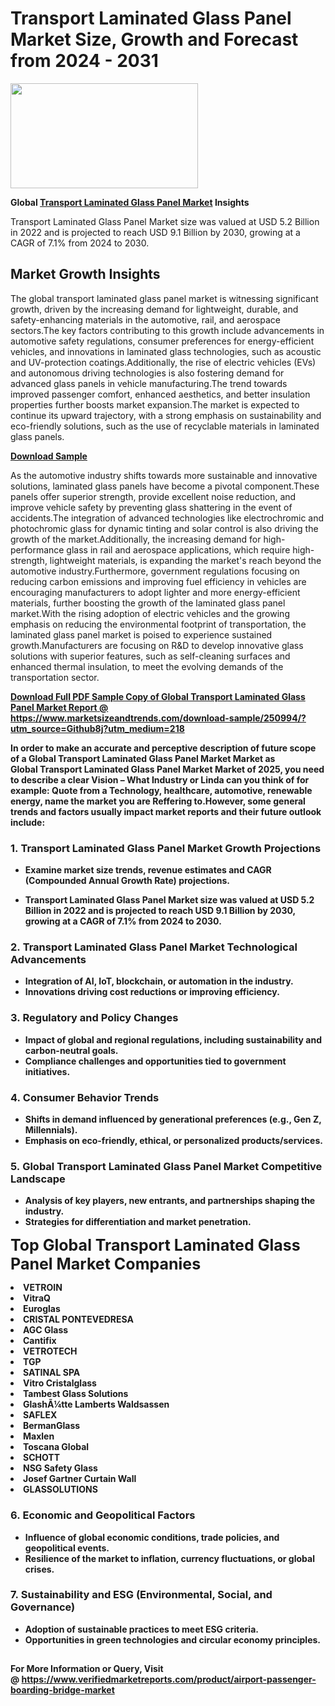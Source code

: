 <H1>Transport Laminated Glass Panel Market Size, Growth and Forecast from 2024 - 2031</H1><img class="aligncenter size-medium wp-image-584254" src="https://thirdeyenews.in/wp-content/uploads/2024/09/Global-Market-Research-300x168.jpeg" alt="" width="300" height="168" /><p><strong>Global&nbsp;<a href="https://www.marketsizeandtrends.com/download-sample/250994/?utm_source=Github8j?utm_medium=218">Transport Laminated Glass Panel Market</a> Insights</strong></p><p>Transport Laminated Glass Panel Market size was valued at USD 5.2 Billion in 2022 and is projected to reach USD 9.1 Billion by 2030, growing at a CAGR of 7.1% from 2024 to 2030.</p><p><h2>Market Growth Insights</h2> <p>The global transport laminated glass panel market is witnessing significant growth, driven by the increasing demand for lightweight, durable, and safety-enhancing materials in the automotive, rail, and aerospace sectors.The key factors contributing to this growth include advancements in automotive safety regulations, consumer preferences for energy-efficient vehicles, and innovations in laminated glass technologies, such as acoustic and UV-protection coatings.Additionally, the rise of electric vehicles (EVs) and autonomous driving technologies is also fostering demand for advanced glass panels in vehicle manufacturing.The trend towards improved passenger comfort, enhanced aesthetics, and better insulation properties further boosts market expansion.The market is expected to continue its upward trajectory, with a strong emphasis on sustainability and eco-friendly solutions, such as the use of recyclable materials in laminated glass panels.</p> <p><strong><a href="#">Download Sample</a></strong></p> <p>As the automotive industry shifts towards more sustainable and innovative solutions, laminated glass panels have become a pivotal component.These panels offer superior strength, provide excellent noise reduction, and improve vehicle safety by preventing glass shattering in the event of accidents.The integration of advanced technologies like electrochromic and photochromic glass for dynamic tinting and solar control is also driving the growth of the market.Additionally, the increasing demand for high-performance glass in rail and aerospace applications, which require high-strength, lightweight materials, is expanding the market's reach beyond the automotive industry.Furthermore, government regulations focusing on reducing carbon emissions and improving fuel efficiency in vehicles are encouraging manufacturers to adopt lighter and more energy-efficient materials, further boosting the growth of the laminated glass panel market.With the rising adoption of electric vehicles and the growing emphasis on reducing the environmental footprint of transportation, the laminated glass panel market is poised to experience sustained growth.Manufacturers are focusing on R&D to develop innovative glass solutions with superior features, such as self-cleaning surfaces and enhanced thermal insulation, to meet the evolving demands of the transportation sector.</p> <p><strong><a href="#"></p><p><span class=""><strong>Download Full PDF Sample Copy of Global Transport Laminated Glass Panel Market Report</strong> @ <a href="https://www.marketsizeandtrends.com/download-sample/250994/?utm_source=Github8j?utm_medium=218" target="_blank">https://www.marketsizeandtrends.com/download-sample/250994/?utm_source=Github8j?utm_medium=218</a></span></p><p>In order to make an accurate and perceptive description of future scope of a Global&nbsp;Transport Laminated Glass Panel Market Market as Global&nbsp;Transport Laminated Glass Panel Market Market of 2025, you need to describe a clear Vision &ndash; What Industry or Linda can you think of for example: Quote from a Technology, healthcare, automotive, renewable energy, name the market you are Reffering to.However, some general trends and factors usually impact market reports and their future outlook include:</p><h3>1.&nbsp;<strong>Transport Laminated Glass Panel Market Growth Projections</strong></h3><ul><li>Examine market size trends, revenue estimates and CAGR (Compounded Annual Growth Rate) projections.</li><li><p>Transport Laminated Glass Panel Market size was valued at USD 5.2 Billion in 2022 and is projected to reach USD 9.1 Billion by 2030, growing at a CAGR of 7.1% from 2024 to 2030.</p></li></ul><h3>2.&nbsp;<strong>Transport Laminated Glass Panel Market Technological Advancements</strong></h3><ul><li>Integration of AI, IoT, blockchain, or automation in the industry.</li><li>Innovations driving cost reductions or improving efficiency.</li></ul><h3>3.&nbsp;<strong>Regulatory and Policy Changes</strong></h3><ul><li>Impact of global and regional regulations, including sustainability and carbon-neutral goals.</li><li>Compliance challenges and opportunities tied to government initiatives.</li></ul><h3>4.&nbsp;<strong>Consumer Behavior Trends</strong></h3><ul><li>Shifts in demand influenced by generational preferences (e.g., Gen Z, Millennials).</li><li>Emphasis on eco-friendly, ethical, or personalized products/services.</li></ul><h3>5.&nbsp;<strong>Global Transport Laminated Glass Panel Market Competitive Landscape</strong></h3><ul><li>Analysis of key players, new entrants, and partnerships shaping the industry.</li><li>Strategies for differentiation and market penetration.</li></ul><p data-pm-slice="1 1 []"><span style="color: inherit; font-family: inherit; font-size: 25px;">Top Global Transport Laminated Glass Panel Market Companies</span></p><div class="" data-test-id=""><p><li>VETROIN</li><li> VitraQ</li><li> Euroglas</li><li> CRISTAL PONTEVEDRESA</li><li> AGC Glass</li><li> Cantifix</li><li> VETROTECH</li><li> TGP</li><li> SATINAL SPA</li><li> Vitro Cristalglass</li><li> Tambest Glass Solutions</li><li> GlashÃ¼tte Lamberts Waldsassen</li><li> SAFLEX</li><li> BermanGlass</li><li> Maxlen</li><li> Toscana Global</li><li> SCHOTT</li><li> NSG Safety Glass</li><li> Josef Gartner Curtain Wall</li><li> GLASSOLUTIONS</li></p></div><h3>6.&nbsp;<strong>Economic and Geopolitical Factors</strong></h3><ul><li>Influence of global economic conditions, trade policies, and geopolitical events.</li><li>Resilience of the market to inflation, currency fluctuations, or global crises.</li></ul><h3>7.&nbsp;<strong>Sustainability and ESG (Environmental, Social, and Governance)</strong></h3><ul><li>Adoption of sustainable practices to meet ESG criteria.</li><li>Opportunities in green technologies and circular economy principles.</li></ul><h2><strong style="font-size: 14px;">For More Information or Query, Visit @&nbsp;</strong><a style="background-color: #ffffff; font-size: 14px;" href="https://www.marketsizeandtrends.com/report/transport-laminated-glass-panel-market/" target="_blank">https://www.verifiedmarketreports.com/product/airport-passenger-boarding-bridge-market</a></h2>